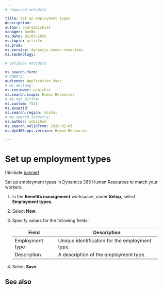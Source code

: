 ```yaml
---
# required metadata

title: Set up employment types
description: 
author: andreabichsel
manager: AnnBe
ms.date: 02/03/2020
ms.topic: article
ms.prod: 
ms.service: dynamics-human-resources
ms.technology: 

# optional metadata

ms.search.form: 
# ROBOTS: 
audience: Application User
# ms.devlang: 
ms.reviewer: anbichse
ms.search.scope: Human Resources
# ms.tgt_pltfrm: 
ms.custom: 7521
ms.assetid: 
ms.search.region: Global
# ms.search.industry: 
ms.author: anbichse
ms.search.validFrom: 2020-02-03
ms.dyn365.ops.version: Human Resources

---
```


# Set up employment types

[!include [banner](includes/preview-feature.md)]

Set up employment types in Dynamics 365 Human Resources to match your workers.

1. In the **Benefits management** workspace, under **Setup**, select **Employment types**.

2. Select **New**.

3. Specify values for the following fields:

   | Field | Description |
   | --- | --- |
   | Employment type | Unique identification for the employment type. |
   | Description | A description of the employment type. |

4. Select **Save**. 

## See also